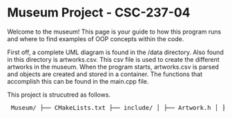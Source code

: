 # Museum Project - CSC-237-04

Welcome to the museum! This page is your guide to how this program runs and where to find examples of OOP concepts within the code.

First off, a complete UML diagram is found in the /data directory. Also found in this directory is artworks.csv. This csv file is used to create the different artworks in the museum. 
When the program starts, artworks.csv is parsed and objects are created and stored in a container. The functions that accomplish this can be found in the main.cpp file.

This project is strucutred as follows.

<pre> Museum/ ├── CMakeLists.txt ├── include/ │ ├── Artwork.h │ ├── Date.h │ ├── Dimensions.h │ ├── Name.h │ ├── Painting.h │ ├── Sculpture.h │ ├── WrittenWord.h ├── src/ │ ├── main.cpp │ ├── Artwork.cpp │ ├── Date.cpp │ ├── Dimensions.cpp │ ├── Name.cpp │ ├── Painting.cpp │ ├── Sculpture.cpp │ ├── WrittenWord.cpp ├── data/ │ └── artworks.csv │ └── Museum-UML.drawio └── README.md </pre>

